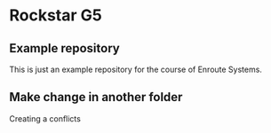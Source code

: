 # Rockstar G5

## Example repository
This is just an example repository for the course of Enroute Systems.

## Make change in another folder
Creating a conflicts
